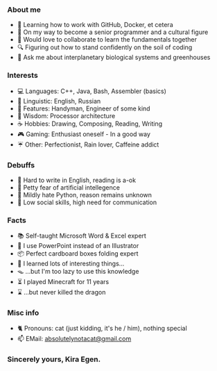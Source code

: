 ### About me
- 🌱 Learning how to work with GitHub, Docker, et cetera
- 🔭 On my way to become a senior programmer and a cultural figure
- 💼 Would love to collaborate to learn the fundamentals together
- 🔍 Figuring out how to stand confidently on the soil of coding
- 💬 Ask me about interplanetary biological systems and greenhouses

### Interests
- 💻 Languages: C++, Java, Bash, Assembler (basics)
- 📖 Linguistic: English, Russian
- 🧰 Features: Handyman, Engineer of some kind
- 💾 Wisdom: Processor architecture
- ☕ Hobbies: Drawing, Composing, Reading, Writing
- 🎮 Gaming: Enthusiast oneself - In a good way
- ☔ Other: Perfectionist, Rain lover, Caffeine addict

### Debuffs
- 📝 Hard to write in English, reading is a-ok
- 🤖 Petty fear of artificial intellegence
- 🐍 Mildly hate Python, reason remains unknown
- 📠 Low social skills, high need for communication

### Facts
- 📚 Self-taught Microsoft Word & Excel expert
- 💽 I use PowerPoint instead of an Illustrator
- 📦 Perfect cardboard boxes folding expert
- 🧀 I learned lots of interesting things...
- 🪤 ...but I'm too lazy to use this knowledge
- ⏳ I played Minecraft for 11 years
- ⌛ ...but never killed the dragon

### Misc info
- 🐈 Pronouns: cat (just kidding, it's he / him), nothing special
- 📫 EMail: absolutelynotacat@gmail.com

### Sincerely yours, Kira Egen.
